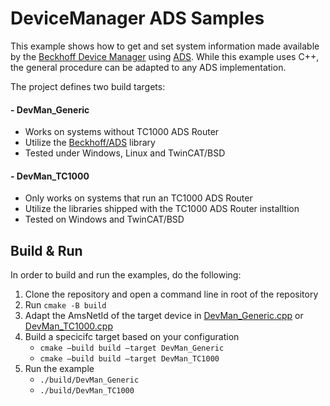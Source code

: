 # DeviceManager ADS Samples

This example shows how to get and set system information made available by the [Beckhoff Device Manager](https://infosys.beckhoff.com/content/1033/devicemanager/262925835.html) using [ADS](https://infosys.beckhoff.com/content/1033/tcinfosys3/11291871243.html). While this example uses C++, the general procedure can be adapted to any ADS implementation. 

The project defines two build targets:
 
#### - DevMan_Generic
  - Works on systems without TC1000 ADS Router
  - Utilize the [Beckhoff/ADS](https://github.com/Beckhoff/ADS) library
  - Tested under Windows, Linux and TwinCAT/BSD
#### - DevMan_TC1000
  - Only works on systems that run an TC1000 ADS Router
  - Utilize the libraries shipped with the TC1000 ADS Router installtion
  - Tested on Windows and TwinCAT/BSD


## Build & Run
In order to build and run the examples, do the following:

1.	Clone the repository and open a command line in root of the repository
2.	Run `cmake -B build`
3.	Adapt the AmsNetId of the target device in [DevMan_Generic.cpp](https://github.com/Beckhoff/DeviceManager_ADS_Example/blob/main/DevMan_Generic.cpp) or [DevMan_TC1000.cpp](https://github.com/Beckhoff/DeviceManager_ADS_Example/blob/main/DevMan_TC1000.cpp)
4.	Build a specicifc target based on your configuration
    - `cmake –build build –target DevMan_Generic`
    - `cmake –build build –target DevMan_TC1000`
5. Run the example
    - `./build/DevMan_Generic`
    - `./build/DevMan_TC1000`
